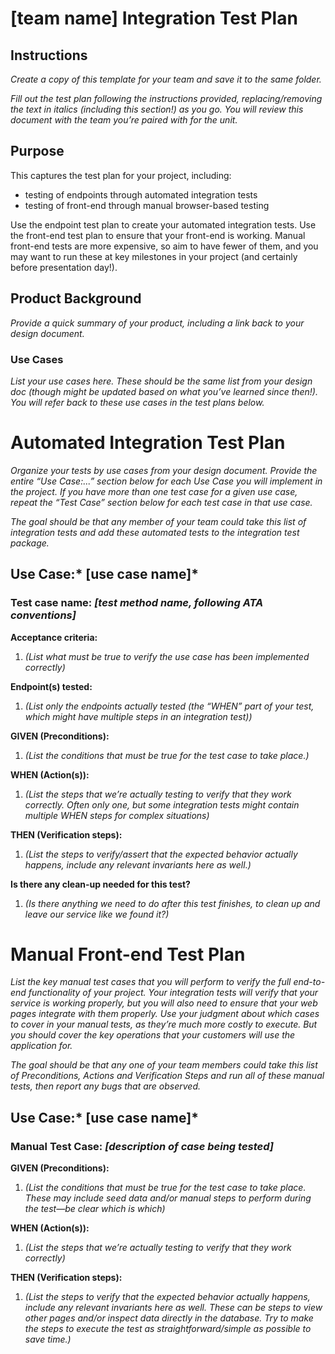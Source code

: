 # [team name] Integration Test Plan

## Instructions

*Create a copy of this template for your team and save it to the same folder.*

*Fill out the test plan following the instructions provided, replacing/removing
the text in italics (including this section!) as you go. You will review this
document with the team you’re paired with for the unit.*

## Purpose

This captures the test plan for your project, including:

* testing of endpoints through automated integration tests
* testing of front-end through manual browser-based testing

Use the endpoint test plan to create your automated integration tests. Use the
front-end test plan to ensure that your front-end is working. Manual front-end
tests are more expensive, so aim to have fewer of them, and you may want to run
these at key milestones in your project (and certainly before presentation
day!).

## Product Background

*Provide a quick summary of your product, including a link back to your design
document.*

### Use Cases

*List your use cases here. These should be the same list from your design doc
(though might be updated based on what you’ve learned since then!). You will
refer back to these use cases in the test plans below.*

# Automated Integration Test Plan

*Organize your tests by use cases from your design document. Provide the entire
“Use Case:...” section below for each Use Case you will implement in the
project. If you have more than one test case for a given use case, repeat the
“Test Case” section below for each test case in that use case.*

*The goal should be that any member of your team could take this list of
integration tests and add these automated tests to the integration test
package.*

## Use Case:* [use case name]*

### **Test case name: *[test method name, following ATA conventions]***

**Acceptance criteria:**

1. *(List what must be true to verify the use case has been implemented
   correctly)*

**Endpoint(s) tested:**

1. *(List only the endpoints actually tested (the “WHEN” part of your test,
   which might have multiple steps in an integration test))*

**GIVEN (Preconditions):**

1. *(List the conditions that must be true for the test case to take place.)*

**WHEN (Action(s)):**

1. *(List the steps that we’re actually testing to verify that they work
   correctly. Often only one, but some integration tests might contain multiple
   WHEN steps for complex situations)*

**THEN (Verification steps):**

1. *(List the steps to verify/assert that the expected behavior actually
   happens, include any relevant invariants here as well.)*

**Is there any clean-up needed for this test?**

1. *(Is there anything we need to do after this test finishes, to clean up and
   leave our service like we found it?)* 

# Manual Front-end Test Plan

*List the key manual test cases that you will perform to verify the full
end-to-end functionality of your project. Your integration tests will verify
that your service is working properly, but you will also need to ensure that
your web pages integrate with them properly. Use your judgment about which cases
to cover in your manual tests, as they’re much more costly to execute. But you
should cover the key operations that your customers will use the application
for.*

*The goal should be that any one of your team members could take this list of
Preconditions, Actions and Verification Steps and run all of these manual tests,
then report any bugs that are observed.*

## Use Case:* [use case name]*

### **Manual Test Case: *[description of case being tested]***

**GIVEN (Preconditions):**

1. *(List the conditions that must be true for the test case to take place.
These may include seed data and/or manual steps to perform during the test—be
clear which is which)*

**WHEN (Action(s)):**

1. *(List the steps that we’re actually testing to verify that they work
correctly)*

**THEN (Verification steps):**

1. *(List the steps to verify that the expected behavior actually happens,
include any relevant invariants here as well. These can be steps to view other
pages and/or inspect data directly in the database. Try to make the steps to
execute the test as straightforward/simple as possible to save time.)*
